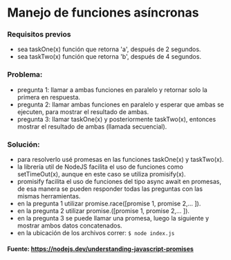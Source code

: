 # Manejo de funciones asíncronas
### Requisitos previos
- sea taskOne(x) función que retorna 'a', después de 2 segundos.
- sea taskTwo(x) función que retorna 'b', después de 4 segundos.

### Problema: 
- pregunta 1: llamar a ambas funciones en paralelo y retornar solo la primera en respuesta.
- pregunta 2: llamar ambas funciones en paralelo y esperar que ambas se ejecuten, para mostrar el resultado de ambas.
- pregunta 3: llamar taskOne(x) y posteriormente taskTwo(x), entonces mostrar el resultado de ambas (llamada secuencial).

### Solución: 
- para resolverlo usé promesas en las funciones taskOne(x) y taskTwo(x).
- la librería util de NodeJS facilita el uso de funciones como setTimeOut(x), aunque en este caso se utiliza promisify(x).
- promisify facilita el uso de funciones del tipo async await en promesas, de esa manera se pueden responder todas las preguntas con las mismas herramientas.
- en la pregunta 1 utilizar promise.race([promise 1, promise 2,... ]).
- en la pregunta 2 utilizar promise.([promise 1, promise 2,... ]).
- en la pregunta 3 se puede llamar una promesa, luego la siguiente y mostrar ambos datos concatenados.
- en la ubicación de los archivos correr:
`$ node index.js`

#### Fuente: https://nodejs.dev/understanding-javascript-promises